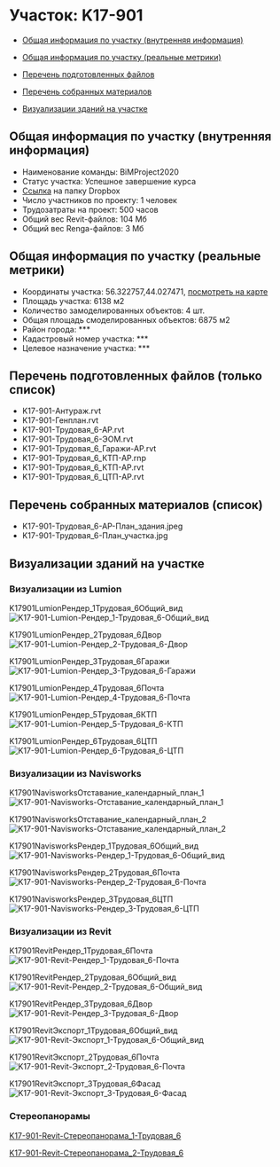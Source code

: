# Участок: K17-901

* [Общая информация по участку (внутренняя информация)](#Chapter1)

* [Общая информация по участку (реальные метрики)](#Chapter2)

* [Перечень подготовленных файлов](#Chapter3)

* [Перечень собранных материалов](#Chapter4)

* [Визуализации зданий на участке](#Chapter6)

## <a id="Chapter1"></a> Общая информация по участку (внутренняя информация)
+ Наименование команды: BiMProject2020
+ Статус участка: Успешное завершение курса
+ [Ссылка](https://www.dropbox.com/sh/wvvgv1nw1iqred9/AABos-OKiY2KIy6Jr2Pkrr1aa/K17_901?dl=0) на папку Dropbox
+ Число участников по проекту: 1 человек
+ Трудозатраты на проект: 500 часов
+ Общий вес Revit-файлов: 104 Мб
+ Общий вес Renga-файлов: 3 Мб
## <a id="Chapter2"></a> Общая информация по участку (реальные метрики)
+ Координаты участка: 56.322757,44.027471, [посмотреть на карте](https://yandex.ru/maps/47/nizhny-novgorod/?ll=44.027471%2C56.322757&z=19)
+ Площадь участка: 6138 м2
+ Количество замоделированных объектов: 4 шт.
+ Общая площадь смоделированных объектов: 6875 м2
+ Район города: *** 
+ Кадастровый номер участка: *** 
+ Целевое назначение участка: *** 
## <a id="Chapter3"></a> Перечень подготовленных файлов (только список)
+ K17-901-Антураж.rvt
+ K17-901-Генплан.rvt
+ K17-901-Трудовая_6-АР.rvt
+ K17-901-Трудовая_6-ЭОМ.rvt
+ K17-901-Трудовая_6_Гаражи-АР.rvt
+ K17-901-Трудовая_6_КТП-АР.rnp
+ K17-901-Трудовая_6_КТП-АР.rvt
+ K17-901-Трудовая_6_ЦТП-АР.rvt
## <a id="Chapter4"></a> Перечень собранных материалов (список)
+ K17-901-Трудовая_6-АР-План_здания.jpeg
+ K17-901-Трудовая_6-План_участка.jpg
## <a id="Chapter6"></a> Визуализации зданий на участке
### Визуализации из Lumion
K17901LumionРендер_1Трудовая_6Общий_вид
![K17-901-Lumion-Рендер_1-Трудовая_6-Общий_вид](/Images/K17_901/K17-901-Lumion-Рендер_1-Трудовая_6-Общий_вид_Compressed.jpg)

K17901LumionРендер_2Трудовая_6Двор
![K17-901-Lumion-Рендер_2-Трудовая_6-Двор](/Images/K17_901/K17-901-Lumion-Рендер_2-Трудовая_6-Двор_Compressed.jpg)

K17901LumionРендер_3Трудовая_6Гаражи
![K17-901-Lumion-Рендер_3-Трудовая_6-Гаражи](/Images/K17_901/K17-901-Lumion-Рендер_3-Трудовая_6-Гаражи_Compressed.jpg)

K17901LumionРендер_4Трудовая_6Почта
![K17-901-Lumion-Рендер_4-Трудовая_6-Почта](/Images/K17_901/K17-901-Lumion-Рендер_4-Трудовая_6-Почта_Compressed.jpg)

K17901LumionРендер_5Трудовая_6КТП
![K17-901-Lumion-Рендер_5-Трудовая_6-КТП](/Images/K17_901/K17-901-Lumion-Рендер_5-Трудовая_6-КТП_Compressed.jpg)

K17901LumionРендер_6Трудовая_6ЦТП
![K17-901-Lumion-Рендер_6-Трудовая_6-ЦТП](/Images/K17_901/K17-901-Lumion-Рендер_6-Трудовая_6-ЦТП_Compressed.jpg)

### Визуализации из Navisworks
K17901NavisworksОтставание_календарный_план_1
![K17-901-Navisworks-Отставание_календарный_план_1](/Images/K17_901/K17-901-Navisworks-Отставание_календарный_план_1_Compressed.jpg)

K17901NavisworksОтставание_календарный_план_2
![K17-901-Navisworks-Отставание_календарный_план_2](/Images/K17_901/K17-901-Navisworks-Отставание_календарный_план_2_Compressed.jpg)

K17901NavisworksРендер_1Трудовая_6Общий_вид
![K17-901-Navisworks-Рендер_1-Трудовая_6-Общий_вид](/Images/K17_901/K17-901-Navisworks-Рендер_1-Трудовая_6-Общий_вид_Compressed.jpg)

K17901NavisworksРендер_2Трудовая_6Почта
![K17-901-Navisworks-Рендер_2-Трудовая_6-Почта](/Images/K17_901/K17-901-Navisworks-Рендер_2-Трудовая_6-Почта_Compressed.jpg)

K17901NavisworksРендер_3Трудовая_6ЦТП
![K17-901-Navisworks-Рендер_3-Трудовая_6-ЦТП](/Images/K17_901/K17-901-Navisworks-Рендер_3-Трудовая_6-ЦТП_Compressed.jpg)

### Визуализации из Revit
K17901RevitРендер_1Трудовая_6Почта
![K17-901-Revit-Рендер_1-Трудовая_6-Почта](/Images/K17_901/K17-901-Revit-Рендер_1-Трудовая_6-Почта_Compressed.jpg)

K17901RevitРендер_2Трудовая_6Общий_вид
![K17-901-Revit-Рендер_2-Трудовая_6-Общий_вид](/Images/K17_901/K17-901-Revit-Рендер_2-Трудовая_6-Общий_вид_Compressed.jpg)

K17901RevitРендер_3Трудовая_6Двор
![K17-901-Revit-Рендер_3-Трудовая_6-Двор](/Images/K17_901/K17-901-Revit-Рендер_3-Трудовая_6-Двор_Compressed.jpg)

K17901RevitЭкспорт_1Трудовая_6Общий_вид
![K17-901-Revit-Экспорт_1-Трудовая_6-Общий_вид](/Images/K17_901/K17-901-Revit-Экспорт_1-Трудовая_6-Общий_вид_Compressed.jpg)

K17901RevitЭкспорт_2Трудовая_6Почта
![K17-901-Revit-Экспорт_2-Трудовая_6-Почта](/Images/K17_901/K17-901-Revit-Экспорт_2-Трудовая_6-Почта_Compressed.jpg)

K17901RevitЭкспорт_3Трудовая_6Фасад
![K17-901-Revit-Экспорт_3-Трудовая_6-Фасад](/Images/K17_901/K17-901-Revit-Экспорт_3-Трудовая_6-Фасад_Compressed.jpg)

### Стереопанорамы
[K17-901-Revit-Стереопанорама_1-Трудовая_6](https://pano.autodesk.com/pano.html?url=jpgs/d01ae03b-9f3b-40c9-80bf-4c6633a5f944&version=2)

[K17-901-Revit-Стереопанорама_2-Трудовая_6](https://pano.autodesk.com/pano.html?url=jpgs/53830201-f717-466e-ac19-f5765ee0ed53&version=2)

